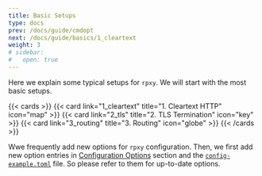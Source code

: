 ```yaml
---
title: Basic Setups
type: docs
prev: /docs/guide/cmdopt
next: /docs/guide/basics/1_cleartext
weight: 3
# sidebar:
#   open: true
---
```


Here we explain some typical setups for `rpxy`. We will start with the most basic setups.

{{< cards >}} {{< card link="1_cleartext" title="1. Cleartext HTTP" icon="map" >}}
{{< card link="2_tls" title="2. TLS Termination" icon="key" >}}
{{< card link="3_routing" title="3. Routing" icon="globe" >}}
{{< /cards >}}

Wwe frequently add new options for `rpxy` configuration. Then, we first add new option entries in [Configuration Options](/docs/guide/configuration) section and the [`config-example.toml`](https://github.com/junkurihara/rust-rpxy/blob/develop/config-example.toml) file. So please refer to them for up-to-date options.

